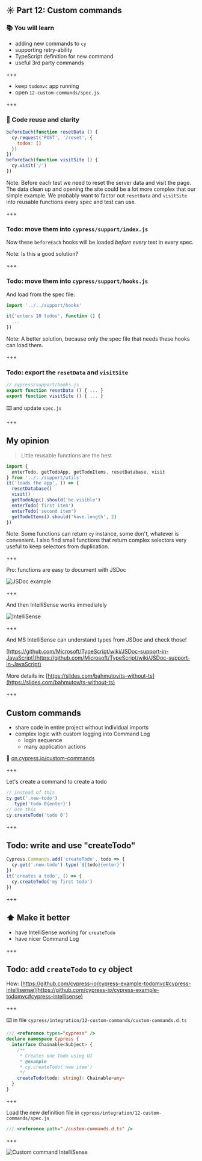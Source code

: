 ## ☀️ Part 12: Custom commands

### 📚 You will learn

- adding new commands to `cy`
- supporting retry-ability
- TypeScript definition for new command
- useful 3rd party commands

+++

- keep `todomvc` app running
- open `12-custom-commands/spec.js`

+++

### 💯 Code reuse and clarity

```js
beforeEach(function resetData () {
  cy.request('POST', '/reset', {
    todos: []
  })
})
beforeEach(function visitSite () {
  cy.visit('/')
})
```

Note:
Before each test we need to reset the server data and visit the page. The data clean up and opening the site could be a lot more complex that our simple example. We probably want to factor out `resetData` and `visitSite` into reusable functions every spec and test can use.

+++

### Todo: move them into `cypress/support/index.js`

Now these `beforeEach` hooks will be loaded _before every_ test in every spec.

Note:
Is this a good solution?

+++

### Todo: move them into `cypress/support/hooks.js`

And load from the spec file:

```js
import '../../support/hooks'

it('enters 10 todos', function () {
  ...
})
```

Note:
A better solution, because only the spec file that needs these hooks can load them.

+++

### Todo: export the `resetData` and `visitSite`

```js
// cypress/support/hooks.js
export function resetData () { ... }
export function visitSite () { ... }
```

⌨️ and update `spec.js`

+++

## My opinion

> Little reusable functions are the best

```js
import {
  enterTodo, getTodoApp, getTodoItems, resetDatabase, visit
} from '../../support/utils'
it('loads the app', () => {
  resetDatabase()
  visit()
  getTodoApp().should('be.visible')
  enterTodo('first item')
  enterTodo('second item')
  getTodoItems().should('have.length', 2)
})
```

Note:
Some functions can return `cy` instance, some don't, whatever is convenient. I also find small functions that return complex selectors very useful to keep selectors from duplication.

+++

Pro: functions are easy to document with JSDoc

![JSDoc example](/slides/12-custom-commands/img/jsdoc.png)

+++

And then IntelliSense works immediately

![IntelliSense](/slides/12-custom-commands/img/intellisense.jpeg)


+++

And MS IntelliSense can understand types from JSDoc and check those!

[https://github.com/Microsoft/TypeScript/wiki/JSDoc-support-in-JavaScript](https://github.com/Microsoft/TypeScript/wiki/JSDoc-support-in-JavaScript)

More details in: [https://slides.com/bahmutov/ts-without-ts](https://slides.com/bahmutov/ts-without-ts)

+++

## Custom commands

- share code in entire project without individual imports
- complex logic with custom logging into Command Log
  * login sequence
  * many application actions

📝 [on.cypress.io/custom-commands](https://on.cypress.io/custom-commands)

+++

Let's create a command to create a todo

```js
// instead of this
cy.get('.new-todo')
  .type('todo 0{enter}')
// use this
cy.createTodo('todo 0')
```

+++

## Todo: write and use "createTodo"

```js
Cypress.Commands.add('createTodo', todo => {
  cy.get('.new-todo').type(`${todo}{enter}`)
})
it('creates a todo', () => {
  cy.createTodo('my first todo')
})
```

+++

## ⬆️ Make it better

- have IntelliSense working for `createTodo`
- have nicer Command Log

+++

## Todo: add `createTodo` to `cy` object

How: [https://github.com/cypress-io/cypress-example-todomvc#cypress-intellisense](https://github.com/cypress-io/cypress-example-todomvc#cypress-intellisense)

+++

⌨️ in file `cypress/integration/12-custom-commands/custom-commands.d.ts`

```ts
/// <reference types="cypress" />
declare namespace Cypress {
  interface Chainable<Subject> {
    /**
     * Creates one Todo using UI
     * @example
     * cy.createTodo('new item')
     */
    createTodo(todo: string): Chainable<any>
  }
}
```

+++

Load the new definition file in `cypress/integration/12-custom-commands/spec.js`

```js
/// <reference path="./custom-commands.d.ts" />
```

+++

![Custom command IntelliSense](/slides/12-custom-commands/img/create-todo-intellisense.jpeg)
